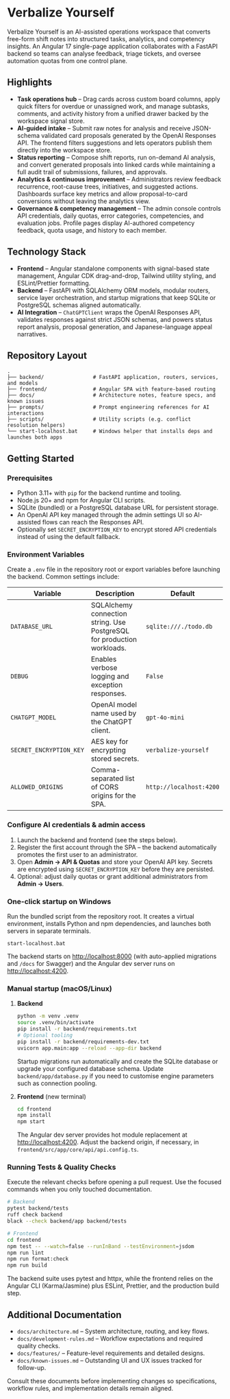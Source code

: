 # Verbalize Yourself

Verbalize Yourself is an AI-assisted operations workspace that converts free-form shift notes into structured tasks, analytics, and competency insights. An Angular 17 single-page application collaborates with a FastAPI backend so teams can analyse feedback, triage tickets, and oversee automation quotas from one control plane.

## Highlights
- **Task operations hub** – Drag cards across custom board columns, apply quick filters for overdue or unassigned work, and manage subtasks, comments, and activity history from a unified drawer backed by the workspace signal store.
- **AI-guided intake** – Submit raw notes for analysis and receive JSON-schema validated card proposals generated by the OpenAI Responses API. The frontend filters suggestions and lets operators publish them directly into the workspace store.
- **Status reporting** – Compose shift reports, run on-demand AI analysis, and convert generated proposals into linked cards while maintaining a full audit trail of submissions, failures, and approvals.
- **Analytics & continuous improvement** – Administrators review feedback recurrence, root-cause trees, initiatives, and suggested actions. Dashboards surface key metrics and allow proposal-to-card conversions without leaving the analytics view.
- **Governance & competency management** – The admin console controls API credentials, daily quotas, error categories, competencies, and evaluation jobs. Profile pages display AI-authored competency feedback, quota usage, and history to each member.

## Technology Stack
- **Frontend** – Angular standalone components with signal-based state management, Angular CDK drag-and-drop, Tailwind utility styling, and ESLint/Prettier formatting.
- **Backend** – FastAPI with SQLAlchemy ORM models, modular routers, service layer orchestration, and startup migrations that keep SQLite or PostgreSQL schemas aligned automatically.
- **AI Integration** – `ChatGPTClient` wraps the OpenAI Responses API, validates responses against strict JSON schemas, and powers status report analysis, proposal generation, and Japanese-language appeal narratives.

## Repository Layout
```
.
├── backend/                # FastAPI application, routers, services, and models
├── frontend/               # Angular SPA with feature-based routing
├── docs/                   # Architecture notes, feature specs, and known issues
├── prompts/                # Prompt engineering references for AI interactions
├── scripts/                # Utility scripts (e.g. conflict resolution helpers)
└── start-localhost.bat     # Windows helper that installs deps and launches both apps
```

## Getting Started
### Prerequisites
- Python 3.11+ with `pip` for the backend runtime and tooling.
- Node.js 20+ and npm for Angular CLI scripts.
- SQLite (bundled) or a PostgreSQL database URL for persistent storage.
- An OpenAI API key managed through the admin settings UI so AI-assisted flows can reach the Responses API.
- Optionally set `SECRET_ENCRYPTION_KEY` to encrypt stored API credentials instead of using the default fallback.

### Environment Variables
Create a `.env` file in the repository root or export variables before launching the backend. Common settings include:

| Variable | Description | Default |
| --- | --- | --- |
| `DATABASE_URL` | SQLAlchemy connection string. Use PostgreSQL for production workloads. | `sqlite:///./todo.db` |
| `DEBUG` | Enables verbose logging and exception responses. | `False` |
| `CHATGPT_MODEL` | OpenAI model name used by the ChatGPT client. | `gpt-4o-mini` |
| `SECRET_ENCRYPTION_KEY` | AES key for encrypting stored secrets. | `verbalize-yourself` |
| `ALLOWED_ORIGINS` | Comma-separated list of CORS origins for the SPA. | `http://localhost:4200` |

### Configure AI credentials & admin access
1. Launch the backend and frontend (see the steps below).
2. Register the first account through the SPA – the backend automatically promotes the first user to an administrator.
3. Open **Admin → API & Quotas** and store your OpenAI API key. Secrets are encrypted using `SECRET_ENCRYPTION_KEY` before they are persisted.
4. Optional: adjust daily quotas or grant additional administrators from **Admin → Users**.

### One-click startup on Windows
Run the bundled script from the repository root. It creates a virtual environment, installs Python and npm dependencies, and launches both servers in separate terminals.

```
start-localhost.bat
```

The backend starts on <http://localhost:8000> (with auto-applied migrations and `/docs` for Swagger) and the Angular dev server runs on <http://localhost:4200>.

### Manual startup (macOS/Linux)
1. **Backend**
   ```bash
   python -m venv .venv
   source .venv/bin/activate
   pip install -r backend/requirements.txt
   # Optional tooling
   pip install -r backend/requirements-dev.txt
   uvicorn app.main:app --reload --app-dir backend
   ```
   Startup migrations run automatically and create the SQLite database or upgrade your configured database schema. Update `backend/app/database.py` if you need to customise engine parameters such as connection pooling.

2. **Frontend** (new terminal)
   ```bash
   cd frontend
   npm install
   npm start
   ```
   The Angular dev server provides hot module replacement at <http://localhost:4200>. Adjust the backend origin, if necessary, in `frontend/src/app/core/api/api.config.ts`.

### Running Tests & Quality Checks
Execute the relevant checks before opening a pull request. Use the focused commands when you only touched documentation.

```bash
# Backend
pytest backend/tests
ruff check backend
black --check backend/app backend/tests

# Frontend
cd frontend
npm test -- --watch=false --runInBand --testEnvironment=jsdom
npm run lint
npm run format:check
npm run build
```

The backend suite uses pytest and httpx, while the frontend relies on the Angular CLI (Karma/Jasmine) plus ESLint, Prettier, and the production build step.

## Additional Documentation
- `docs/architecture.md` – System architecture, routing, and key flows.
- `docs/development-rules.md` – Workflow expectations and required quality checks.
- `docs/features/` – Feature-level requirements and detailed designs.
- `docs/known-issues.md` – Outstanding UI and UX issues tracked for follow-up.

Consult these documents before implementing changes so specifications, workflow rules, and implementation details remain aligned.
